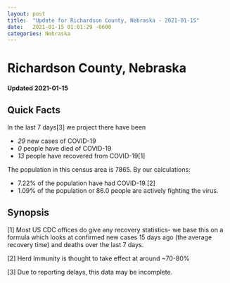 ```yaml
---
layout: post
title:  "Update for Richardson County, Nebraska - 2021-01-15"
date:   2021-01-15 01:01:29 -0600
categories: Nebraska
---
```


# Richardson County, Nebraska
#### Updated 2021-01-15

## Quick Facts

In the last 7 days[3] we project there have been
- *29* new cases of COVID-19
- *0* people have died of COVID-19
- *13* people have recovered from COVID-19[1]

The population in this census area is 7865. By our calculations:
- 7.22% of the population have had COVID-19.[2]
- 1.09% of the population or 86.0 people are actively fighting the virus.

## Synopsis




[1] Most US CDC offices do give any recovery statistics- we base this on a formula which looks at confirmed new cases
15 days ago (the average recovery time) and deaths over the last 7 days.

[2] Herd Immunity is thought to take effect at around ~70-80%

[3] Due to reporting delays, this data may be incomplete.
 
    